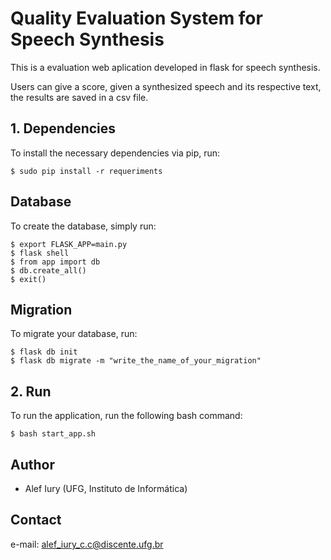 # Quality Evaluation System for Speech Synthesis

This is a evaluation web aplication developed in flask for speech synthesis.

Users can give a score, given a synthesized speech and its respective text, the results are saved
in a csv file.

## 1. Dependencies

To install the necessary dependencies via pip, run:

```
$ sudo pip install -r requeriments
```

## Database

To create the database, simply run:

```
$ export FLASK_APP=main.py
$ flask shell
$ from app import db
$ db.create_all()
$ exit()
```

## Migration

To migrate your database, run:

```
$ flask db init
$ flask db migrate -m "write_the_name_of_your_migration"
```

## 2. Run

To run the application, run the following bash command:

```
$ bash start_app.sh
```

## Author

- Alef Iury (UFG, Instituto de Informática)

## Contact

e-mail: alef_iury_c.c@discente.ufg.br
